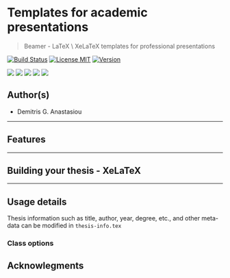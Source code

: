 Templates for academic presentations
======================

> Beamer - LaTeX \ XeLaTeX templates for professional presentations

[![Build Status](https://api.travis-ci.org/demanasta/pres-templates.svg)](https://travis-ci.org/demanasta/pres-templates)
[![License MIT](http://img.shields.io/badge/license-MIT-brightgreen.svg)](license.md)
[![Version](http://img.shields.io/badge/version-v1.0_beta2-brightgreen.svg)](https://github.com/demanasta/pres-templates/releases/latest)

![](https://img.shields.io/github/stars/demanasta/pres-templates.svg)
![](https://img.shields.io/github/forks/demanasta/pres-templates.svg)
![](https://img.shields.io/github/tag/demanasta/pres-templates.svg)
![](https://img.shields.io/github/release/demanasta/pres-templates.svg)
![](https://img.shields.io/github/issues/demanasta/pres-templates.svg)


## Author(s)
*   Demitris G. Anastasiou	

--------------------------------------------------------------------------------
## Features

--------------------------------------------------------------------------------

## Building your thesis - XeLaTeX

-------------------------------------------------------------------------------

## Usage details

Thesis information such as title, author, year, degree, etc., and other meta-data can be modified in `thesis-info.tex`

### Class options




## Acknowlegments